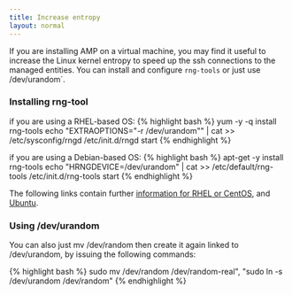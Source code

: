 ```yaml
---
title: Increase entropy
layout: normal
---
```

If you are installing AMP on a virtual machine, you may find it useful to increase the Linux kernel entropy to speed up the ssh connections to the managed entities. You can install and configure `rng-tools` or just use /dev/urandom`.

### Installing rng-tool
if you are using a RHEL-based OS:
{% highlight bash %}
yum -y -q install rng-tools
echo "EXTRAOPTIONS=\"-r /dev/urandom\"" | cat >> /etc/sysconfig/rngd
/etc/init.d/rngd start
{% endhighlight %}

if you are using a Debian-based OS:
{% highlight bash %}
apt-get -y install rng-tools
echo "HRNGDEVICE=/dev/urandom" | cat >> /etc/default/rng-tools
/etc/init.d/rng-tools start
{% endhighlight %}

The following links contain further [information for RHEL or CentOS](http://my.itwnik.com/how-to-increase-linux-kernel-entropy/), and [Ubuntu](http://www.howtoforge.com/helping-the-random-number-generator-to-gain-enough-entropy-with-rng-tools-debian-lenny).

### Using /dev/urandom
You can also just mv /dev/random then create it again linked to /dev/urandom, by issuing the following commands:

{% highlight bash %}
sudo mv /dev/random /dev/random-real", "sudo ln -s /dev/urandom /dev/random"
{% endhighlight %}

